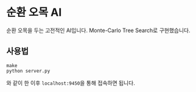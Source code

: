 # 순환 오목 AI
순환 오목을 두는 고전적인 AI입니다. Monte-Carlo Tree Search로 구현했습니다.

## 사용법
```
make
python server.py
```

와 같이 한 이후 `localhost:9450`을 통해 접속하면 됩니다.
